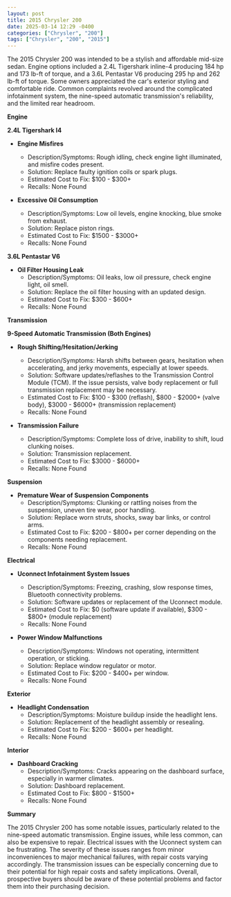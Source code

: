 ```yaml
---
layout: post
title: 2015 Chrysler 200
date: 2025-03-14 12:29 -0400
categories: ["Chrysler", "200"]
tags: ["Chrysler", "200", "2015"]
---
```

The 2015 Chrysler 200 was intended to be a stylish and affordable mid-size sedan. Engine options included a 2.4L Tigershark inline-4 producing 184 hp and 173 lb-ft of torque, and a 3.6L Pentastar V6 producing 295 hp and 262 lb-ft of torque. Some owners appreciated the car's exterior styling and comfortable ride. Common complaints revolved around the complicated infotainment system, the nine-speed automatic transmission's reliability, and the limited rear headroom.

**Engine**

**2.4L Tigershark I4**
*   **Engine Misfires**
    *   Description/Symptoms: Rough idling, check engine light illuminated, and misfire codes present.
    *   Solution: Replace faulty ignition coils or spark plugs.
    *   Estimated Cost to Fix: $100 - $300+
    *   Recalls: None Found

*   **Excessive Oil Consumption**
    *   Description/Symptoms: Low oil levels, engine knocking, blue smoke from exhaust.
    *   Solution: Replace piston rings.
    *   Estimated Cost to Fix: $1500 - $3000+
    *   Recalls: None Found

**3.6L Pentastar V6**
*   **Oil Filter Housing Leak**
    *   Description/Symptoms: Oil leaks, low oil pressure, check engine light, oil smell.
    *   Solution: Replace the oil filter housing with an updated design.
    *   Estimated Cost to Fix: $300 - $600+
    *   Recalls: None Found

**Transmission**

**9-Speed Automatic Transmission (Both Engines)**

*   **Rough Shifting/Hesitation/Jerking**
    *   Description/Symptoms: Harsh shifts between gears, hesitation when accelerating, and jerky movements, especially at lower speeds.
    *   Solution: Software updates/reflashes to the Transmission Control Module (TCM). If the issue persists, valve body replacement or full transmission replacement may be necessary.
    *   Estimated Cost to Fix: $100 - $300 (reflash), $800 - $2000+ (valve body), $3000 - $6000+ (transmission replacement)
    *   Recalls: None Found

*   **Transmission Failure**
    *   Description/Symptoms: Complete loss of drive, inability to shift, loud clunking noises.
    *   Solution: Transmission replacement.
    *   Estimated Cost to Fix: $3000 - $6000+
    *   Recalls: None Found

**Suspension**

*   **Premature Wear of Suspension Components**
    *   Description/Symptoms: Clunking or rattling noises from the suspension, uneven tire wear, poor handling.
    *   Solution: Replace worn struts, shocks, sway bar links, or control arms.
    *   Estimated Cost to Fix: $200 - $800+ per corner depending on the components needing replacement.
    *   Recalls: None Found

**Electrical**

*   **Uconnect Infotainment System Issues**
    *   Description/Symptoms: Freezing, crashing, slow response times, Bluetooth connectivity problems.
    *   Solution: Software updates or replacement of the Uconnect module.
    *   Estimated Cost to Fix: $0 (software update if available), $300 - $800+ (module replacement)
    *   Recalls: None Found

*   **Power Window Malfunctions**
    *   Description/Symptoms: Windows not operating, intermittent operation, or sticking.
    *   Solution: Replace window regulator or motor.
    *   Estimated Cost to Fix: $200 - $400+ per window.
    *   Recalls: None Found

**Exterior**

*   **Headlight Condensation**
    *   Description/Symptoms: Moisture buildup inside the headlight lens.
    *   Solution: Replacement of the headlight assembly or resealing.
    *   Estimated Cost to Fix: $200 - $600+ per headlight.
    *   Recalls: None Found

**Interior**

*   **Dashboard Cracking**
    *   Description/Symptoms: Cracks appearing on the dashboard surface, especially in warmer climates.
    *   Solution: Dashboard replacement.
    *   Estimated Cost to Fix: $800 - $1500+
    *   Recalls: None Found

**Summary**

The 2015 Chrysler 200 has some notable issues, particularly related to the nine-speed automatic transmission. Engine issues, while less common, can also be expensive to repair. Electrical issues with the Uconnect system can be frustrating. The severity of these issues ranges from minor inconveniences to major mechanical failures, with repair costs varying accordingly. The transmission issues can be especially concerning due to their potential for high repair costs and safety implications. Overall, prospective buyers should be aware of these potential problems and factor them into their purchasing decision.

